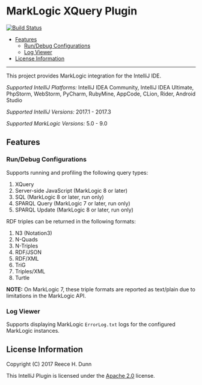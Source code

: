 # MarkLogic XQuery Plugin

[![Build Status](https://travis-ci.org/rhdunn/marklogic-intellij-plugin.svg)](https://travis-ci.org/rhdunn/marklogic-intellij-plugin)

- [Features](#features)
  - [Run/Debug Configurations](#run-debug-configurations)
  - [Log Viewer](#log-viewer)
- [License Information](#license-information)

----------

This project provides MarkLogic integration for the IntelliJ IDE.

_Supported IntelliJ Platforms:_ IntelliJ IDEA Community, IntelliJ IDEA Ultimate,
PhpStorm, WebStorm, PyCharm, RubyMine, AppCode, CLion, Rider, Android Studio

_Supported IntelliJ Versions:_ 2017.1 - 2017.3

_Supported MarkLogic Versions:_ 5.0 - 9.0

## Features

### Run/Debug Configurations

Supports running and profiling the following query types:
1. XQuery
1. Server-side JavaScript (MarkLogic 8 or later)
1. SQL (MarkLogic 8 or later, run only)
1. SPARQL Query (MarkLogic 7 or later, run only)
1. SPARQL Update (MarkLogic 8 or later, run only)

RDF triples can be returned in the following formats:
1. N3 (Notation3)
1. N-Quads
1. N-Triples
1. RDF/JSON
1. RDF/XML
1. TriG
1. Triples/XML
1. Turtle

__NOTE:__ On MarkLogic 7, these triple formats are reported as text/plain
due to limitations in the MarkLogic API.

### Log Viewer

Supports displaying MarkLogic `ErrorLog.txt` logs for the configured MarkLogic
instances.

## License Information

Copyright (C) 2017 Reece H. Dunn

This IntelliJ Plugin is licensed under the [Apache 2.0](LICENSE)
license.
